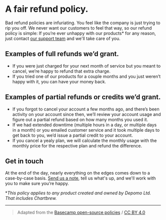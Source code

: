 # A fair refund policy.

Bad refund policies are infuriating. You feel like the company is just trying to rip you off. We never want our customers to feel that way, so our refund policy is simple: If you’re ever unhappy with our products* for any reason, just contact [our support team](mailto:support@chartbrew.com) and we'll take care of you.

## Examples of full refunds we’d grant.

* If you were just charged for your next month of service but you meant to cancel, we’re happy to refund that extra charge.
* If you tried one of our products for a couple months and you just weren’t happy with it, you can have your money back.

## Examples of partial refunds or credits we’d grant.

* If you forgot to cancel your account a few months ago, and there’s been activity on your account since then, we’ll review your account usage and figure out a partial refund based on how many months you used it.
* If we had extended downtime (multiple hours in a day, or multiple days in a month) or you emailed customer service and it took multiple days to get back to you, we’d issue a partial credit to your account.
* If you cancel a yealy plan, we will calculate the monthly usage with the monthly price for the respective plan and refund the difference.

## Get in touch

At the end of the day, nearly everything on the edges comes down to a case-by-case basis. [Send us a note](mailto:support@chartbrew.com), tell us what's up, and we'll work with you to make sure you’re happy.

**This policy applies to any product created and owned by Depomo Ltd. That includes Chartbrew.*

---

> Adapted from the [Basecamp open-source policies](https://github.com/basecamp/policies) / [CC BY 4.0](https://creativecommons.org/licenses/by/4.0/)